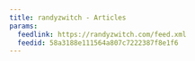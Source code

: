 ```yaml
---
title: randyzwitch - Articles
params:
  feedlink: https://randyzwitch.com/feed.xml
  feedid: 58a3188e111564a807c7222387f8e1f6
---
```

